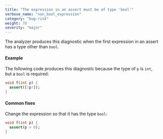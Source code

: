 ```yaml
---
title: "The expression in an assert must be of type 'bool'"
verbose_name: "non_bool_expression"
category: "bug-risk"
weight: 70
severity: "major"
---
```

The analyzer produces this diagnostic when the first expression in an
assert has a type other than `bool`.

#### Example

The following code produces this diagnostic because the type of `p` is
`int`, but a `bool` is required:

```dart
void f(int p) {
  assert([!p!]);
}
```

#### Common fixes

Change the expression so that it has the type `bool`:

```dart
void f(int p) {
  assert(p > 0);
}
```
